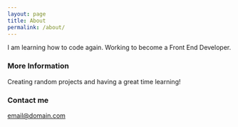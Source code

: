 ```yaml
---
layout: page
title: About
permalink: /about/
---
```


I am learning how to code again. Working to become a Front End Developer. 

### More Information

Creating random projects and having a great time learning!

### Contact me

[email@domain.com](mailto:email@domain.com)
